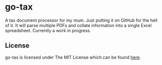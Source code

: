 # go-tax
A tax document processor for my mum. Just putting it on GitHub for the hell of it. It will parse multiple PDFs and collate information into a single Excel spreadsheet. Currently a work in progress.

## License
go-tax is licensed under The MIT License which can be found [here](/LICENSE).
